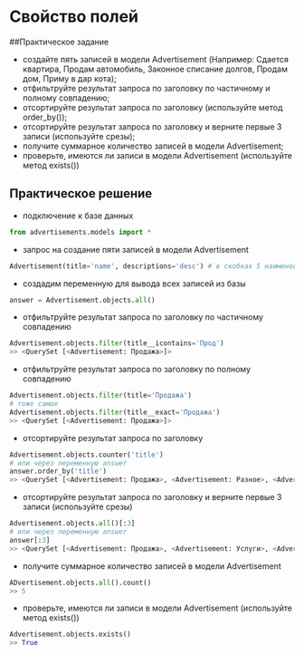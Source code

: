 # Свойство полей
##Практическое задание

* создайте пять записей в модели Advertisement (Например: Сдается квартира, Продам автомобиль, Законное списание долгов, Продам дом, Приму в дар кота);
* отфильтруйте результат запроса по заголовку по частичному и полному совпадению;
* отсортируйте результат запроса по заголовку (используйте метод order_by());
* отсортируйте результат запроса по заголовку и верните первые 3 записи (используйте срезы);
* получите суммарное количество записей в модели Advertisement;
* проверьте, имеются ли записи в модели Advertisement (используйте метод exists())

## Практическое решение

* подключение к базе данных
```python
from advertisements.models import *
```

* запрос на создание пяти записей в модели Advertisement
```python
Advertisement(title='name', descriptions='desc') # в скобках 5 наименований
```
* создадим переменную для вывода всех записей из базы
```python
answer = Advertisement.objects.all()
```
* отфильтруйте результат запроса по заголовку по частичному совпадению
```python
Advertisement.objects.filter(title__icontains='Прод')
>> <QuerySet [<Advertisement: Продажа>]>
```
* отфильтруйте результат запроса по заголовку по полному совпадению
```python
Advertisement.objects.filter(title='Продажа')
# тоже самое
Advertisement.objects.filter(title__exact='Продажа')
>> <QuerySet [<Advertisement: Продажа>]>
```
* отсортируйте результат запроса по заголовку
```python
Advertisement.objects.counter('title')
# или через переменную answer
answer.order_by('title')
>> <QuerySet [<Advertisement: Продажа>, <Advertisement: Разное>, <Advertisement: Транспорт>, <Advertisement: Услуги>, <Advertisement: Услуги>]>
```
* отсортируйте результат запроса по заголовку и верните первые 3 записи (используйте срезы)
```python
Advertisement.objects.all()[:3]
# или через переменную answer
answer[:3]
>> <QuerySet [<Advertisement: Продажа>, <Advertisement: Услуги>, <Advertisement: Транспорт>]>
```
* получите суммарное количество записей в модели Advertisement
```python
ADvertisement.objects.all().count()
>> 5
```
* проверьте, имеются ли записи в модели Advertisement (используйте метод exists())
```python
Advertisement.objects.exists()
>> True
```